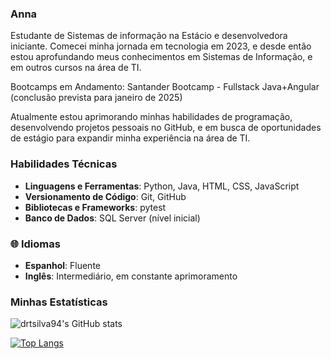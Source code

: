 ### Anna 

Estudante de Sistemas de informação na Estácio e desenvolvedora iniciante. Comecei minha jornada em tecnologia em 2023, e desde então estou aprofundando meus conhecimentos em Sistemas de Informação, e em outros cursos na área de TI. 

Bootcamps em Andamento: Santander Bootcamp - Fullstack Java+Angular (conclusão prevista para janeiro de 2025)

Atualmente estou aprimorando minhas habilidades de programação, desenvolvendo projetos pessoais no GitHub, e em busca de oportunidades de estágio para expandir minha experiência na área de TI.

### Habilidades Técnicas

- **Linguagens e Ferramentas**: Python, Java, HTML, CSS, JavaScript  
- **Versionamento de Código**: Git, GitHub  
- **Bibliotecas e Frameworks**: pytest  
- **Banco de Dados**: SQL Server (nível inicial)

### 🌐 Idiomas

- **Espanhol**: Fluente  
- **Inglês**: Intermediário, em constante aprimoramento

### Minhas Estatísticas 

![drtsilva94's GitHub stats](https://github-readme-stats.vercel.app/api?username=drtsilva94&show_icons=true&theme=transparent)

[![Top Langs](https://github-readme-stats.vercel.app/api/top-langs/?username=drtsilva94&layout=donut)](https://github.com/drtsilva94/github-readme-stats)

<!--
**drtsilva94/drtsilva94** is a ✨ _special_ ✨ repository because its `README.md` (this file) appears on your GitHub profile.

Here are some ideas to get you started:

- 🔭 I’m currently working on ...
- 🌱 I’m currently learning ...
- 👯 I’m looking to collaborate on ...
- 🤔 I’m looking for help with ...
- 💬 Ask me about ...
- 📫 How to reach me: ...
- 😄 Pronouns: ...
- ⚡ Fun fact: ...
-->
